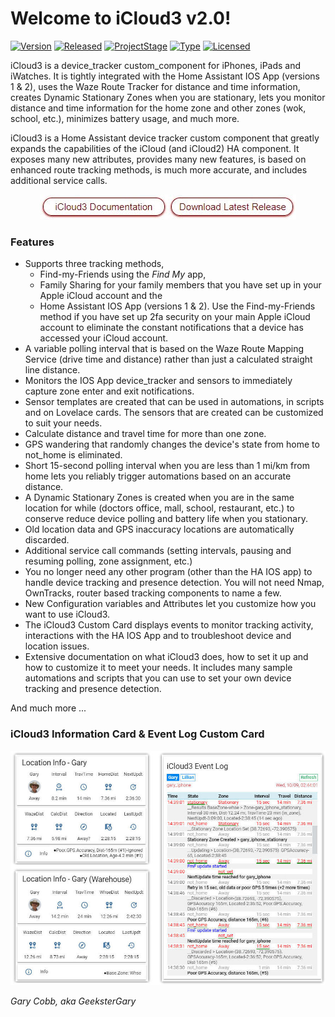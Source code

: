 # Welcome to iCloud3 v2.0!

[![Version](https://img.shields.io/badge/Version-2.0-blue.svg)](https://github.com/gcobb321/icloud3)
[![Released](https://img.shields.io/badge/Released-November_17,_2019-blue.svg)](https://github.com/gcobb321/icloud3)
[![ProjectStage](https://img.shields.io/badge/ProjectStage-General_Availability-red.svg)](https://github.com/gcobb321/icloud3)
[![Type](https://img.shields.io/badge/Type-Custom_Component-orange.svg)](https://github.com/gcobb321/icloud3)
[![Licensed](https://img.shields.io/badge/Licesned-MIT-green.svg)](https://github.com/gcobb321/icloud3)

iCloud3 is a device_tracker custom_component for iPhones, iPads and iWatches. It is tightly integrated with the Home Assistant IOS App (versions 1 & 2), uses the Waze Route Tracker for distance and time information, creates Dynamic Stationary Zones when you are stationary, lets you monitor distance and time information for the home zone and other zones (wok, school, etc.), minimizes battery usage, and much more.

iCloud3 is a Home Assistant device tracker custom component that greatly expands the capabilities of the iCloud (and iCloud2) HA component. It exposes many new attributes, provides many new features, is based on enhanced route tracking methods, is much more accurate, and includes additional service calls.
<div  align="center"><a href="https://gcobb321.github.io/icloud3_dev/#/"><img src="docs/images/button_documentation.jpg"></a><a href="https://github.com/gcobb321/icloud3_dev/releases"><img src="docs/images/button_download_long.jpg"></a></div>

### Features
- Supports three tracking methods, 
  - Find-my-Friends using the *Find My* app, 
  - Family Sharing for your family members that you have set up in your Apple iCloud account and the 
  - Home Assistant IOS App (versions 1 & 2). Use the Find-my-Friends method if you have set up 2fa security on your main Apple iCloud account to eliminate the constant notifications that a device has accessed your iCloud account.
- A variable polling interval that is based on the Waze Route Mapping Service (drive time and distance) rather than just a calculated straight line distance.
- Monitors the IOS App device_tracker and sensors to immediately capture zone enter and exit notifications.
- Sensor templates are created that can be used in automations, in scripts and on Lovelace cards. The sensors that are created can be customized to suit your needs.
- Calculate distance and travel time for more than one zone.
- GPS wandering that randomly changes the device's state from home to not_home is eliminated.
- Short 15-second polling interval when you are less than 1 mi/km from home lets you reliably trigger automations based on an accurate distance.
- A Dynamic Stationary Zones is created when you are in the same location for while (doctors office, mall, school, restaurant, etc.) to conserve reduce device polling and battery life when you stationary.
- Old location data and GPS inaccuracy locations are automatically discarded.
- Additional service call commands (setting intervals, pausing and resuming polling, zone assignment, etc.)
- You no longer need any other program (other than the HA IOS app) to handle device tracking and presence detection. You will not need Nmap, OwnTracks, router based tracking components to name a few.
- New Configuration variables and Attributes let you customize how you want to use iCloud3.
- The iCloud3 Custom Card displays events to monitor tracking activity, interactions with the HA IOS App and to troubleshoot device and location issues.
- Extensive documentation on what iCloud3 does, how to set it up and how to customize it to meet your needs. It includes many sample automations and scripts that you can use to set your own device tracking and presence detection.

And much more ...

### iCloud3 Information Card & Event Log Custom Card

![readme](docs/images/readme.jpg)

*Gary Cobb, aka GeeksterGary*
